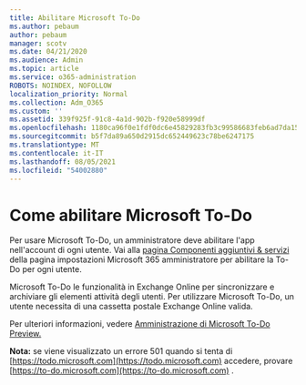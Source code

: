 ```yaml
---
title: Abilitare Microsoft To-Do
ms.author: pebaum
author: pebaum
manager: scotv
ms.date: 04/21/2020
ms.audience: Admin
ms.topic: article
ms.service: o365-administration
ROBOTS: NOINDEX, NOFOLLOW
localization_priority: Normal
ms.collection: Adm_O365
ms.custom: ''
ms.assetid: 339f925f-91c8-4a1d-902b-f920e58999df
ms.openlocfilehash: 1180ca96f0e1fdf0dc6e45829283fb3c99586683feb6ad7da1571fc05f41c48d
ms.sourcegitcommit: b5f7da89a650d2915dc652449623c78be6247175
ms.translationtype: MT
ms.contentlocale: it-IT
ms.lasthandoff: 08/05/2021
ms.locfileid: "54002880"
---
```

# <a name="how-to-enable-microsoft-to-do"></a>Come abilitare Microsoft To-Do

Per usare Microsoft To-Do, un amministratore deve abilitare l'app nell'account di ogni utente. Vai alla [pagina Componenti aggiuntivi &amp; servizi](https://portal.office.com/adminportal/home#/Settings/ServicesAndAddIns) della pagina impostazioni Microsoft 365 amministratore per abilitare la To-Do per ogni utente.
  
Microsoft To-Do le funzionalità in Exchange Online per sincronizzare e archiviare gli elementi attività degli utenti. Per utilizzare Microsoft To-Do, un utente necessita di una cassetta postale Exchange Online valida.
  
Per ulteriori informazioni, vedere [Amministrazione di Microsoft To-Do Preview.](https://support.office.com/article/490c1a8c-2333-4952-8125-841afadb9620.aspx)
  
 **Nota:** se viene visualizzato un errore 501 quando si tenta di [https://todo.microsoft.com](https://todo.microsoft.com) accedere, provare [https://to-do.microsoft.com](https://to-do.microsoft.com) .
  

